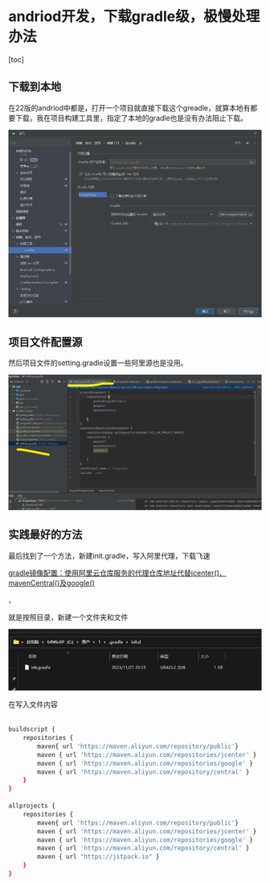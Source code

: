 # andriod开发，下载gradle级，极慢处理办法

[toc]

## 下载到本地

在22版的andriod中都是，打开一个项目就直接下载这个greadle，就算本地有都要下载，我在项目构建工具里，指定了本地的gradle也是没有办法阻止下载。

![image-20231127202436137](./andriod.assets/image-20231127202436137.png)

## 项目文件配置源


然后项目文件的setting.gradle设置一些阿里源也是没用。

![image-20231127202652620](./andriod.assets/image-20231127202652620.png)



## 实践最好的方法

最后找到了一个方法，新建init.gradle，写入阿里代理，下载飞速

[gradle镜像配置：使用阿里云仓库服务的代理仓库地址代替jcenter()、mavenCentral()及google()](https://blog.csdn.net/a772304419/article/details/114437343)

、



就是按照目录，新建一个文件夹和文件

![image-20231127203122740](./andriod.assets/image-20231127203122740.png)

在写入文件内容



````bash

buildscript {
    repositories {
        maven{ url 'https://maven.aliyun.com/repository/public'}
        maven { url 'https://maven.aliyun.com/repositories/jcenter' }
        maven { url 'https://maven.aliyun.com/repositories/google' }
        maven { url 'https://maven.aliyun.com/repository/central' }
    }
}
    
allprojects {
    repositories {
        maven{ url 'https://maven.aliyun.com/repository/public'}
        maven { url 'https://maven.aliyun.com/repositories/jcenter' }
        maven { url 'https://maven.aliyun.com/repositories/google' }
        maven { url 'https://maven.aliyun.com/repository/central' }
        maven { url "https://jitpack.io" }
    }
}



````



